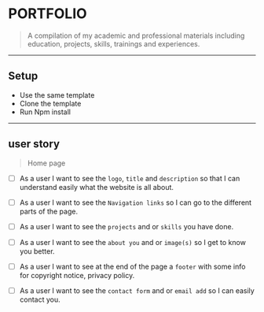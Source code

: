 # PORTFOLIO

> A compilation of my academic and professional materials including education,
> projects, skills, trainings and experiences.

---

## Setup

- Use the same template
- Clone the template
- Run Npm install

---

## user story

> Home page

- [ ] As a user I want to see the `logo`, `title` and `description` so that I
      can understand easily what the website is all about.

- [ ] As a user I want to see the `Navigation links` so I can go to the
      different parts of the page.

- [ ] As a user I want to see the `projects` and or `skills` you have done.

- [ ] As a user I want to see the `about you` and or `image(s)` so I get to know
      you better.

- [ ] As a user I want to see at the end of the page a `footer` with some info
      for copyright notice, privacy policy.

- [ ] As a user I want to see the `contact form` and or `email add` so I can
      easily contact you.
